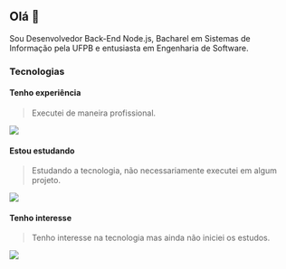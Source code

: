 ## Olá 👋

Sou Desenvolvedor Back-End Node.js, Bacharel em Sistemas de Informação pela UFPB e entusiasta em Engenharia de Software.

### Tecnologias

#### Tenho experiência

>Executei de maneira profissional.

[![](https://skillicons.dev/icons?i=nodejs,ts,js,jest,express,nestjs,prisma,mongodb,postgres,dynamodb,git,docker,linux,bash,vscode,github,md&perline=10)](https://skillicons.dev)

#### Estou estudando

>Estudando a tecnologia, não necessariamente executei em algum projeto.

[![](https://skillicons.dev/icons?i=aws,graphql,html,css,vue,vite&perline=10)](https://skillicons.dev)

#### Tenho interesse

>Tenho interesse na tecnologia mas ainda não iniciei os estudos.

[![](https://skillicons.dev/icons?i=bootstrap,kubernetes,rabbitmq,kafka,redis,deno&perline=10)](https://skillicons.dev)
